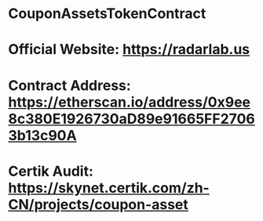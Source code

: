# CouponAssetsTokenContract
# Official Website: https://radarlab.us
# Contract Address: https://etherscan.io/address/0x9ee8c380E1926730aD89e91665FF27063b13c90A
# Certik Audit: https://skynet.certik.com/zh-CN/projects/coupon-asset
